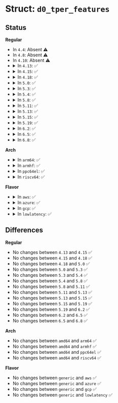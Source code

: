 # Struct: <code>d0_tper_features</code>

## Status
<b>Regular</b>
<ul>
<li>
In <code>4.4</code>: Absent ⚠️
</li>
<li>
In <code>4.8</code>: Absent ⚠️
</li>
<li>
In <code>4.10</code>: Absent ⚠️
</li>
<li>
<details>
<summary>In <code>4.13</code>: ✅</summary>

```c
struct d0_tper_features {
    u8 supported_features;
    u8 reserved01[3];
    __be32 reserved02;
    __be32 reserved03;
};
```
</details>
</li>
<li>
<details>
<summary>In <code>4.15</code>: ✅</summary>

```c
struct d0_tper_features {
    u8 supported_features;
    u8 reserved01[3];
    __be32 reserved02;
    __be32 reserved03;
};
```
</details>
</li>
<li>
<details>
<summary>In <code>4.18</code>: ✅</summary>

```c
struct d0_tper_features {
    u8 supported_features;
    u8 reserved01[3];
    __be32 reserved02;
    __be32 reserved03;
};
```
</details>
</li>
<li>
<details>
<summary>In <code>5.0</code>: ✅</summary>

```c
struct d0_tper_features {
    u8 supported_features;
    u8 reserved01[3];
    __be32 reserved02;
    __be32 reserved03;
};
```
</details>
</li>
<li>
<details>
<summary>In <code>5.3</code>: ✅</summary>

```c
struct d0_tper_features {
    u8 supported_features;
    u8 reserved01[3];
    __be32 reserved02;
    __be32 reserved03;
};
```
</details>
</li>
<li>
<details>
<summary>In <code>5.4</code>: ✅</summary>

```c
struct d0_tper_features {
    u8 supported_features;
    u8 reserved01[3];
    __be32 reserved02;
    __be32 reserved03;
};
```
</details>
</li>
<li>
<details>
<summary>In <code>5.8</code>: ✅</summary>

```c
struct d0_tper_features {
    u8 supported_features;
    u8 reserved01[3];
    __be32 reserved02;
    __be32 reserved03;
};
```
</details>
</li>
<li>
<details>
<summary>In <code>5.11</code>: ✅</summary>

```c
struct d0_tper_features {
    u8 supported_features;
    u8 reserved01[3];
    __be32 reserved02;
    __be32 reserved03;
};
```
</details>
</li>
<li>
<details>
<summary>In <code>5.13</code>: ✅</summary>

```c
struct d0_tper_features {
    u8 supported_features;
    u8 reserved01[3];
    __be32 reserved02;
    __be32 reserved03;
};
```
</details>
</li>
<li>
<details>
<summary>In <code>5.15</code>: ✅</summary>

```c
struct d0_tper_features {
    u8 supported_features;
    u8 reserved01[3];
    __be32 reserved02;
    __be32 reserved03;
};
```
</details>
</li>
<li>
<details>
<summary>In <code>5.19</code>: ✅</summary>

```c
struct d0_tper_features {
    u8 supported_features;
    u8 reserved01[3];
    __be32 reserved02;
    __be32 reserved03;
};
```
</details>
</li>
<li>
<details>
<summary>In <code>6.2</code>: ✅</summary>

```c
struct d0_tper_features {
    u8 supported_features;
    u8 reserved01[3];
    __be32 reserved02;
    __be32 reserved03;
};
```
</details>
</li>
<li>
<details>
<summary>In <code>6.5</code>: ✅</summary>

```c
struct d0_tper_features {
    u8 supported_features;
    u8 reserved01[3];
    __be32 reserved02;
    __be32 reserved03;
};
```
</details>
</li>
<li>
<details>
<summary>In <code>6.8</code>: ✅</summary>

```c
struct d0_tper_features {
    u8 supported_features;
    u8 reserved01[3];
    __be32 reserved02;
    __be32 reserved03;
};
```
</details>
</li>
</ul>
<b>Arch</b>
<ul>
<li>
<details>
<summary>In <code>arm64</code>: ✅</summary>

```c
struct d0_tper_features {
    u8 supported_features;
    u8 reserved01[3];
    __be32 reserved02;
    __be32 reserved03;
};
```
</details>
</li>
<li>
<details>
<summary>In <code>armhf</code>: ✅</summary>

```c
struct d0_tper_features {
    u8 supported_features;
    u8 reserved01[3];
    __be32 reserved02;
    __be32 reserved03;
};
```
</details>
</li>
<li>
<details>
<summary>In <code>ppc64el</code>: ✅</summary>

```c
struct d0_tper_features {
    u8 supported_features;
    u8 reserved01[3];
    __be32 reserved02;
    __be32 reserved03;
};
```
</details>
</li>
<li>
<details>
<summary>In <code>riscv64</code>: ✅</summary>

```c
struct d0_tper_features {
    u8 supported_features;
    u8 reserved01[3];
    __be32 reserved02;
    __be32 reserved03;
};
```
</details>
</li>
</ul>
<b>Flavor</b>
<ul>
<li>
<details>
<summary>In <code>aws</code>: ✅</summary>

```c
struct d0_tper_features {
    u8 supported_features;
    u8 reserved01[3];
    __be32 reserved02;
    __be32 reserved03;
};
```
</details>
</li>
<li>
<details>
<summary>In <code>azure</code>: ✅</summary>

```c
struct d0_tper_features {
    u8 supported_features;
    u8 reserved01[3];
    __be32 reserved02;
    __be32 reserved03;
};
```
</details>
</li>
<li>
<details>
<summary>In <code>gcp</code>: ✅</summary>

```c
struct d0_tper_features {
    u8 supported_features;
    u8 reserved01[3];
    __be32 reserved02;
    __be32 reserved03;
};
```
</details>
</li>
<li>
<details>
<summary>In <code>lowlatency</code>: ✅</summary>

```c
struct d0_tper_features {
    u8 supported_features;
    u8 reserved01[3];
    __be32 reserved02;
    __be32 reserved03;
};
```
</details>
</li>
</ul>

## Differences
<b>Regular</b>
<ul>
<li>
No changes between <code>4.13</code> and <code>4.15</code> ✅
</li>
<li>
No changes between <code>4.15</code> and <code>4.18</code> ✅
</li>
<li>
No changes between <code>4.18</code> and <code>5.0</code> ✅
</li>
<li>
No changes between <code>5.0</code> and <code>5.3</code> ✅
</li>
<li>
No changes between <code>5.3</code> and <code>5.4</code> ✅
</li>
<li>
No changes between <code>5.4</code> and <code>5.8</code> ✅
</li>
<li>
No changes between <code>5.8</code> and <code>5.11</code> ✅
</li>
<li>
No changes between <code>5.11</code> and <code>5.13</code> ✅
</li>
<li>
No changes between <code>5.13</code> and <code>5.15</code> ✅
</li>
<li>
No changes between <code>5.15</code> and <code>5.19</code> ✅
</li>
<li>
No changes between <code>5.19</code> and <code>6.2</code> ✅
</li>
<li>
No changes between <code>6.2</code> and <code>6.5</code> ✅
</li>
<li>
No changes between <code>6.5</code> and <code>6.8</code> ✅
</li>
</ul>
<b>Arch</b>
<ul>
<li>
No changes between <code>amd64</code> and <code>arm64</code> ✅
</li>
<li>
No changes between <code>amd64</code> and <code>armhf</code> ✅
</li>
<li>
No changes between <code>amd64</code> and <code>ppc64el</code> ✅
</li>
<li>
No changes between <code>amd64</code> and <code>riscv64</code> ✅
</li>
</ul>
<b>Flavor</b>
<ul>
<li>
No changes between <code>generic</code> and <code>aws</code> ✅
</li>
<li>
No changes between <code>generic</code> and <code>azure</code> ✅
</li>
<li>
No changes between <code>generic</code> and <code>gcp</code> ✅
</li>
<li>
No changes between <code>generic</code> and <code>lowlatency</code> ✅
</li>
</ul>
